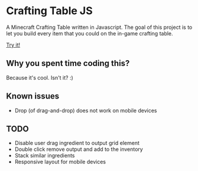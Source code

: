# Crafting Table JS

A Minecraft Crafting Table written in Javascript. The goal of this project is to let you build every item that you could on the in-game crafting table.

<a href="http://willybarro.github.io/crafting-table-js/" target="_blank">Try it!</a>

## Why you spent time coding this?
Because it's cool. Isn't it? :)

## Known issues
- Drop (of drag-and-drop) does not work on mobile devices

## TODO
- Disable user drag ingredient to output grid element
- Double click remove output and add to the inventory
- Stack similar ingredients
- Responsive layout for mobile devices